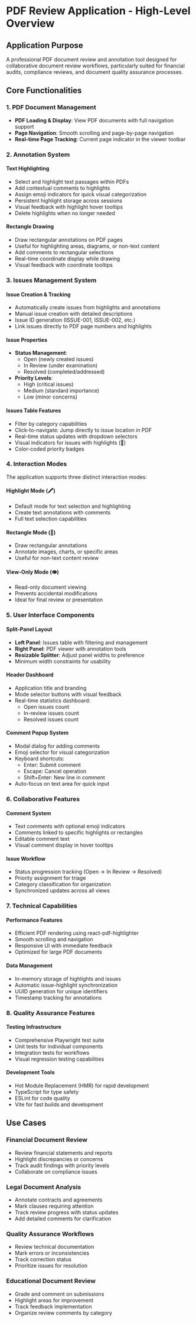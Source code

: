 # PDF Review Application - High-Level Overview

## Application Purpose
A professional PDF document review and annotation tool designed for collaborative document review workflows, particularly suited for financial audits, compliance reviews, and document quality assurance processes.

## Core Functionalities

### 1. PDF Document Management
- **PDF Loading & Display**: View PDF documents with full navigation support
- **Page Navigation**: Smooth scrolling and page-by-page navigation
- **Real-time Page Tracking**: Current page indicator in the viewer toolbar

### 2. Annotation System

#### Text Highlighting
- Select and highlight text passages within PDFs
- Add contextual comments to highlights
- Assign emoji indicators for quick visual categorization
- Persistent highlight storage across sessions
- Visual feedback with highlight hover tooltips
- Delete highlights when no longer needed

#### Rectangle Drawing
- Draw rectangular annotations on PDF pages
- Useful for highlighting areas, diagrams, or non-text content
- Add comments to rectangular selections
- Real-time coordinate display while drawing
- Visual feedback with coordinate tooltips

### 3. Issues Management System

#### Issue Creation & Tracking
- Automatically create issues from highlights and annotations
- Manual issue creation with detailed descriptions
- Issue ID generation (ISSUE-001, ISSUE-002, etc.)
- Link issues directly to PDF page numbers and highlights

#### Issue Properties
- **Status Management**: 
  - Open (newly created issues)
  - In Review (under examination)
  - Resolved (completed/addressed)
- **Priority Levels**: 
  - High (critical issues)
  - Medium (standard importance)
  - Low (minor concerns)

#### Issues Table Features
- Filter by category capabilities
- Click-to-navigate: Jump directly to issue location in PDF
- Real-time status updates with dropdown selectors
- Visual indicators for issues with highlights (📌)
- Color-coded priority badges

### 4. Interaction Modes
The application supports three distinct interaction modes:

#### Highlight Mode (🖍️)
- Default mode for text selection and highlighting
- Create text annotations with comments
- Full text selection capabilities

#### Rectangle Mode (📐)
- Draw rectangular annotations
- Annotate images, charts, or specific areas
- Useful for non-text content review

#### View-Only Mode (👁️)
- Read-only document viewing
- Prevents accidental modifications
- Ideal for final review or presentation

### 5. User Interface Components

#### Split-Panel Layout
- **Left Panel**: Issues table with filtering and management
- **Right Panel**: PDF viewer with annotation tools
- **Resizable Splitter**: Adjust panel widths to preference
- Minimum width constraints for usability

#### Header Dashboard
- Application title and branding
- Mode selector buttons with visual feedback
- Real-time statistics dashboard:
  - Open issues count
  - In-review issues count
  - Resolved issues count

#### Comment Popup System
- Modal dialog for adding comments
- Emoji selector for visual categorization
- Keyboard shortcuts:
  - Enter: Submit comment
  - Escape: Cancel operation
  - Shift+Enter: New line in comment
- Auto-focus on text area for quick input

### 6. Collaborative Features

#### Comment System
- Text comments with optional emoji indicators
- Comments linked to specific highlights or rectangles
- Editable comment text
- Visual comment display in hover tooltips

#### Issue Workflow
- Status progression tracking (Open → In Review → Resolved)
- Priority assignment for triage
- Category classification for organization
- Synchronized updates across all views

### 7. Technical Capabilities

#### Performance Features
- Efficient PDF rendering using react-pdf-highlighter
- Smooth scrolling and navigation
- Responsive UI with immediate feedback
- Optimized for large PDF documents

#### Data Management
- In-memory storage of highlights and issues
- Automatic issue-highlight synchronization
- UUID generation for unique identifiers
- Timestamp tracking for annotations

### 8. Quality Assurance Features

#### Testing Infrastructure
- Comprehensive Playwright test suite
- Unit tests for individual components
- Integration tests for workflows
- Visual regression testing capabilities

#### Development Tools
- Hot Module Replacement (HMR) for rapid development
- TypeScript for type safety
- ESLint for code quality
- Vite for fast builds and development

## Use Cases

### Financial Document Review
- Review financial statements and reports
- Highlight discrepancies or concerns
- Track audit findings with priority levels
- Collaborate on compliance issues

### Legal Document Analysis
- Annotate contracts and agreements
- Mark clauses requiring attention
- Track review progress with status updates
- Add detailed comments for clarification

### Quality Assurance Workflows
- Review technical documentation
- Mark errors or inconsistencies
- Track correction status
- Prioritize issues for resolution

### Educational Document Review
- Grade and comment on submissions
- Highlight areas for improvement
- Track feedback implementation
- Organize review comments by category